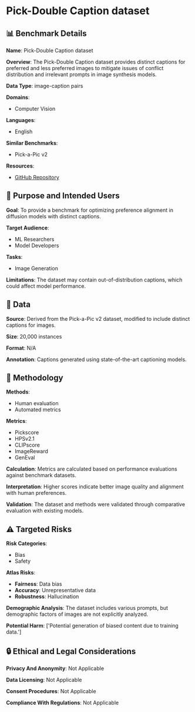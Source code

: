 # Pick-Double Caption dataset

## 📊 Benchmark Details

**Name**: Pick-Double Caption dataset

**Overview**: The Pick-Double Caption dataset provides distinct captions for preferred and less preferred images to mitigate issues of conflict distribution and irrelevant prompts in image synthesis models.

**Data Type**: image-caption pairs

**Domains**:
- Computer Vision

**Languages**:
- English

**Similar Benchmarks**:
- Pick-a-Pic v2

**Resources**:
- [GitHub Repository](https://github.com/username/repo)

## 🎯 Purpose and Intended Users

**Goal**: To provide a benchmark for optimizing preference alignment in diffusion models with distinct captions.

**Target Audience**:
- ML Researchers
- Model Developers

**Tasks**:
- Image Generation

**Limitations**: The dataset may contain out-of-distribution captions, which could affect model performance.

## 💾 Data

**Source**: Derived from the Pick-a-Pic v2 dataset, modified to include distinct captions for images.

**Size**: 20,000 instances

**Format**: N/A

**Annotation**: Captions generated using state-of-the-art captioning models.

## 🔬 Methodology

**Methods**:
- Human evaluation
- Automated metrics

**Metrics**:
- Pickscore
- HPSv2.1
- CLIPscore
- ImageReward
- GenEval

**Calculation**: Metrics are calculated based on performance evaluations against benchmark datasets.

**Interpretation**: Higher scores indicate better image quality and alignment with human preferences.

**Validation**: The dataset and methods were validated through comparative evaluation with existing models.

## ⚠️ Targeted Risks

**Risk Categories**:
- Bias
- Safety

**Atlas Risks**:
- **Fairness**: Data bias
- **Accuracy**: Unrepresentative data
- **Robustness**: Hallucination

**Demographic Analysis**: The dataset includes various prompts, but demographic factors of images are not explicitly analyzed.

**Potential Harm**: ['Potential generation of biased content due to training data.']

## 🔒 Ethical and Legal Considerations

**Privacy And Anonymity**: Not Applicable

**Data Licensing**: Not Applicable

**Consent Procedures**: Not Applicable

**Compliance With Regulations**: Not Applicable
